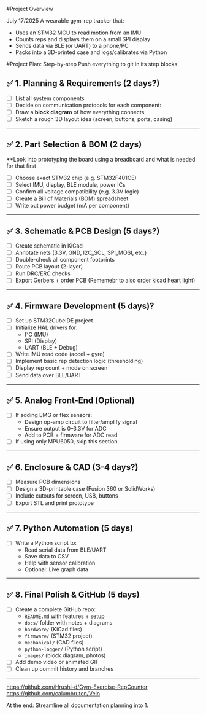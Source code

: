 #Project Overview

July 17/2025
A wearable gym-rep tracker that:
- Uses an STM32 MCU to read motion from an IMU
- Counts reps and displays them on a small SPI display
- Sends data via BLE (or UART) to a phone/PC
- Packs into a 3D-printed case and logs/calibrates via Python

#Project Plan: Step-by-step
Push everything to git in its step blocks. 
## ✅ 1. Planning & Requirements (2 days?)

- [ ] List all system components
- [ ] Decide on communication protocols for each component:
- [ ] Draw a **block diagram** of how everything connects
- [ ] Sketch a rough 3D layout idea (screen, buttons, ports, casing)

---

## ✅ 2. Part Selection & BOM (2 days)
**Look into prototyping the board using a breadboard and what is needed for that first

- [ ] Choose exact STM32 chip (e.g. STM32F401CE)
- [ ] Select IMU, display, BLE module, power ICs
- [ ] Confirm all voltage compatibility (e.g. 3.3V logic)
- [ ] Create a Bill of Materials (BOM) spreadsheet
- [ ] Write out power budget (mA per component)

---

## ✅ 3. Schematic & PCB Design (5 days?)

- [ ] Create schematic in KiCad
- [ ] Annotate nets (3.3V, GND, I2C_SCL, SPI_MOSI, etc.)
- [ ] Double-check all component footprints
- [ ] Route PCB layout (2-layer)
- [ ] Run DRC/ERC checks
- [ ] Export Gerbers + order PCB (Rememebr to also order kicad heart light)

---

## ✅ 4. Firmware Development (5 days)?

- [ ] Set up STM32CubeIDE project
- [ ] Initialize HAL drivers for:
  - I²C (IMU)
  - SPI (Display)
  - UART (BLE + Debug)
- [ ] Write IMU read code (accel + gyro)
- [ ] Implement basic rep detection logic (thresholding)
- [ ] Display rep count + mode on screen
- [ ] Send data over BLE/UART

---

## ✅ 5. Analog Front-End (Optional)

- [ ] If adding EMG or flex sensors:
  - Design op-amp circuit to filter/amplify signal
  - Ensure output is 0–3.3V for ADC
  - Add to PCB + firmware for ADC read
- [ ] If using only MPU6050, skip this section

---

## ✅ 6. Enclosure & CAD (3-4 days?)

- [ ] Measure PCB dimensions
- [ ] Design a 3D-printable case (Fusion 360 or SolidWorks)
- [ ] Include cutouts for screen, USB, buttons
- [ ] Export STL and print prototype

---

## ✅ 7. Python Automation (5 days)

- [ ] Write a Python script to:
  - Read serial data from BLE/UART
  - Save data to CSV
  - Help with sensor calibration
  - Optional: Live graph data

---

## ✅ 8. Final Polish & GitHub (5 days)

- [ ] Create a complete GitHub repo:
  - `README.md` with features + setup
  - `docs/` folder with notes + diagrams
  - `hardware/` (KiCad files)
  - `firmware/` (STM32 project)
  - `mechanical/` (CAD files)
  - `python-logger/` (Python script)
  - `images/` (block diagram, photos)
- [ ] Add demo video or animated GIF
- [ ] Clean up commit history and branches

---
https://github.com/Hrushi-d/Gym-Exercise-RepCounter
https://github.com/calumbruton/Vein

At the end: Streamline all documentation planning into 1.
